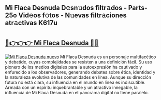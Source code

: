 ## Mi Flaca Desnuda D𝚎sn𝚞dos filtr𝚊dos - Parts-25o Vid𝚎os f𝚘tos - N𝚞evas filtr𝚊ciones atr𝚊ctivas K617u

# <h2><a href="http://mb6aqar.tromn.icu/?c=Mi+Flaca+Desnuda">🔗👉👉👉 Mi Flaca Desnuda 🔗🔗</a></h2>

[![Mi Flaca Desnuda nuevo](https://i.imgur.com/pEAQMta.gif)](http://mb6aqar.tromn.icu/?c=Mi+Flaca+Desnuda)
Mi Flaca Desnuda es un personaje multifacético y debatido, cuyas complejidades se resisten a una definición fácil.  Su uso pionero de los medios digitales para la autoexpresión ha cautivado y enfurecido a los observadores, generando debates sobre ética, identidad y la naturaleza evolutiva de las comunidades en línea. Aunque su dirección futura no está clara, su influencia en el mundo en línea es indiscutible. Armada con un espíritu inquebrantable y un atractivo innegable, la influencia de Mi Flaca Desnuda en el panorama digital no tiene paralelo.
